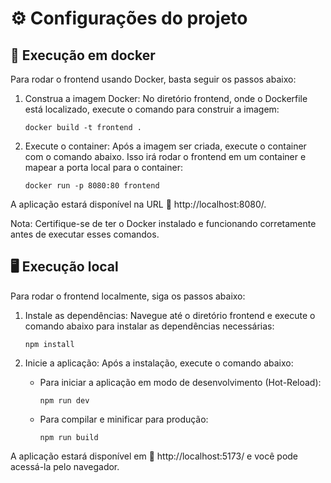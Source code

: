 # ⚙️ Configurações do projeto

## 🐳 Execução em docker
Para rodar o frontend usando Docker, basta seguir os passos abaixo:

1. Construa a imagem Docker: No diretório frontend, onde o Dockerfile está localizado, execute o comando para construir a imagem:
    ```
    docker build -t frontend .
    ```

2. Execute o container: Após a imagem ser criada, execute o container com o comando abaixo. Isso irá rodar o frontend em um container e mapear a porta local para o container:
    ```
    docker run -p 8080:80 frontend
    ```

A aplicação estará disponível na URL 🔗 http://localhost:8080/.

Nota: Certifique-se de ter o Docker instalado e funcionando corretamente antes de executar esses comandos.

## 🖥️ Execução local
Para rodar o frontend localmente, siga os passos abaixo:
1. Instale as dependências: Navegue até o diretório frontend e execute o comando abaixo para instalar as dependências necessárias:
    ```
    npm install
    ```

2. Inicie a aplicação: Após a instalação, execute o comando abaixo:
    -  Para iniciar a aplicação em modo de desenvolvimento (Hot-Reload):
        ```
        npm run dev
        ```
    - Para compilar e minificar para produção:
        ```
        npm run build
        ```

A aplicação estará disponível em 🔗 http://localhost:5173/ e você pode acessá-la pelo navegador.
